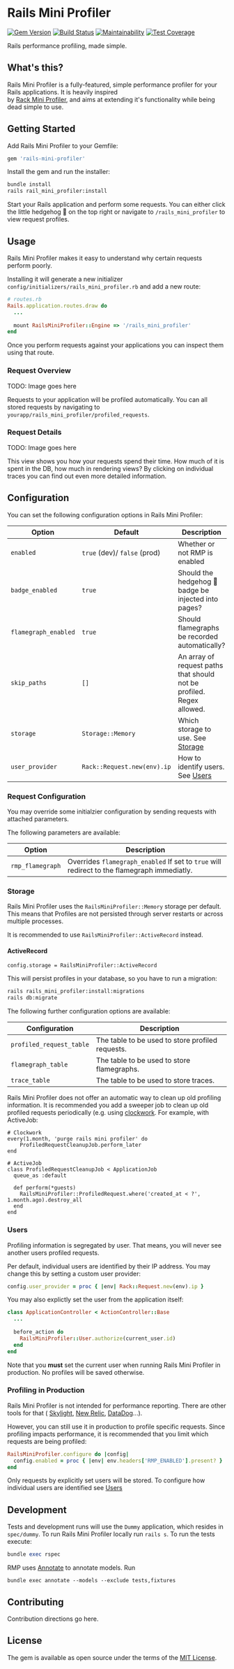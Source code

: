 # Rails Mini Profiler

[![Gem Version](https://badge.fury.io/rb/graphql-groups.svg)](https://badge.fury.io/rb/graphql-groups)
[![Build Status](https://github.com/hschne/graphql-groups/workflows/Build/badge.svg)](https://github.com/hschne/graphql-groups/workflows/Build/badge.svg)
[![Maintainability](https://api.codeclimate.com/v1/badges/692d4125ac8548fb145e/maintainability)](https://codeclimate.com/github/hschne/graphql-groups/maintainability)
[![Test Coverage](https://api.codeclimate.com/v1/badges/692d4125ac8548fb145e/test_coverage)](https://codeclimate.com/github/hschne/graphql-groups/test_coverage)

Rails performance profiling, made simple.

## What's this? 

Rails Mini Profiler is a fully-featured, simple performance profiler for your Rails applications. It is heavily inspired  
by [Rack Mini Profiler](https://github.com/MiniProfiler/rack-mini-profiler), and aims at extending it's functionality while
being dead simple to use.

## Getting Started

Add Rails Mini Profiler to your Gemfile:

```ruby
gem 'rails-mini-profiler'
```

Install the gem and run the installer:

```bash
bundle install
rails rail_mini_profiler:install
```

Start your Rails application and perform some requests. You can either click the little hedgehog 🦔 on the top 
right or navigate to `/rails_mini_profiler` to view request profiles.

## Usage

Rails Mini Profiler makes it easy to understand why certain requests perform poorly. 

Installing it will generate a new initializer `config/initializers/rails_mini_profiler.rb` and add a new
route: 

```ruby
# routes.rb
Rails.application.routes.draw do
  ...
  
  mount RailsMiniProfiler::Engine => '/rails_mini_profiler'
end
```

Once you perform requests against your applications you can inspect them using that route. 

### Request Overview

TODO: Image goes here

Requests to your application will be profiled automatically. You can all stored requests by navigating to `yourapp/rails_mini_profiler/profiled_requests`.

### Request Details

TODO: Image goes here

This view shows you how your requests spend their time. How much of it is spent in the DB, how much in rendering views? 
By clicking on individual traces you can find out even more detailed information.

## Configuration

You can set the following configuration options in Rails Mini Profiler:

| Option               | Default                      | Description                                                           |
|----------------------|------------------------------|-----------------------------------------------------------------------|
| `enabled`            | `true` (dev)/ `false` (prod) | Whether or not RMP is enabled                                         |
| `badge_enabled`      | `true`                       | Should the hedgehog 🦔 badge be injected into pages?                   |
| `flamegraph_enabled` | `true`                       | Should flamegraphs be recorded automatically?                         |
| `skip_paths`         | `[]`                         | An array of request paths that should not be profiled. Regex allowed. |
| `storage`            | `Storage::Memory`            | Which storage to use. See [Storage](#Storage)                         |
| `user_provider`      | `Rack::Request.new(env).ip`  | How to identify users. See [Users](#Users)                            |

### Request Configuration

You may override some initialzier configuration by sending requests with attached parameters.

The following parameters are available:

| Option           | Description                                                                                 |
|------------------|---------------------------------------------------------------------------------------------|
| `rmp_flamegraph` | Overrides `flamegraph_enabled` If set to `true` will redirect to the flamegraph immediatly. |

### Storage

Rails Mini Profiler uses the `RailsMiniProfiler::Memory` storage per default. This means that Profiles are not persisted
through server restarts or across multiple processes. 

It is recommended to use `RailsMiniProfiler::ActiveRecord` instead.

#### ActiveRecord

```
config.storage = RailsMiniProfiler::ActiveRecord
```

This will persist profiles in your database, so you have to run a migration:

```bash
rails rails_mini_profiler:install:migrations
rails db:migrate
```

The following further configuration options are available: 

| Configuration            | Description                                      |
|--------------------------|--------------------------------------------------|
| `profiled_request_table` | The table to be used to store profiled requests. |
| `flamegraph_table`       | The table to be used to store flamegraphs.       |
| `trace_table`            | The table to be used to store traces.            |


Rails Mini Profiler does not offer an automatic way to clean up old profiling information. It is recommended you add a sweeper job to clean up old profiled requests periodically (e.g. using [clockwork](https://github.com/adamwiggins/clockwork). For example, with ActiveJob:

```
# Clockwork
every(1.month, 'purge rails mini profiler' do
    ProfiledRequestCleanupJob.perform_later
end

# ActiveJob
class ProfiledRequestCleanupJob < ApplicationJob
  queue_as :default

  def perform(*guests)
    RailsMiniProfiler::ProfiledRequest.where('created_at < ?', 1.month.ago).destroy_all
  end
end
```

### Users

Profiling information is segregated by user. That means, you will never see another users profiled requests. 

Per default, individual users are identified by their IP address. You may change this by setting a custom user provider: 

```ruby
config.user_provider = proc { |env| Rack::Request.new(env).ip }
```

You may also explictly set the user from the application itself:

```ruby
class ApplicationController < ActionController::Base
  ...
  
  before_action do 
    RailsMiniProfiler::User.authorize(current_user.id)
  end
end
```

Note that you **must** set the current user when running Rails Mini Profiler in production. No profiles will be saved otherwise.

### Profiling in Production

Rails Mini Profiler is not intended for performance reporting. There are other tools for that ( [Skylight](https://www.skylight.io/), 
[New Relic](https://newrelic.com/), [DataDog](https://www.datadoghq.com/)...).

However, you can still use it in production to profile specific requests. Since profiling impacts performance, it is recommended
that you limit which requests are being profiled:

```ruby
RailsMiniProfiler.configure do |config|
  config.enabled = proc { |env| env.headers['RMP_ENABLED'].present? }
end
```

Only requests by explicitly set users will be stored. To configure how individual users are identified see [Users](#Users)

## Development

Tests and development runs will use the `Dummy` application, which resides in `spec/dummy`. To run Rails Mini Profiler locally 
run `rails s`. To run the tests execute: 

```ruby
bundle exec rspec
```

RMP uses [Annotate](https://github.com/ctran/annotate_models) to annotate models. Run

```
bundle exec annotate --models --exclude tests,fixtures
```

## Contributing

Contribution directions go here.

## License
The gem is available as open source under the terms of the [MIT License](https://opensource.org/licenses/MIT).
